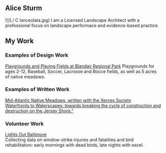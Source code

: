 ## Alice Sturm

![](./ C lanceolata.jpg)
 I am a Licensed Landscape Architect with a professional focus on landscape performace and evidence-based practice. <br>
 
## My Work
### Examples of Design Work
[Playgrounds and Playing Fields at Blandair Regional Park](https://www.mahanrykiel.com/portfolio/blandair-park/)
Playgrounds for ages 2-12, Baseball, Soccer, Lacrosse and Bocce fields, as well as 5 acres of native meadows.
### Examples of Written Work
[Mid-Atlantic Native Meadows, written with the Xerces Society](http://xerces.org/publications/guidelines/mid-atlantic-native-meadows)<br>
[Waterfronts to Waterscapes: towards breaking the cycle of construction and destruction on the Jersey Shore."](https://editorial.tirant.com/es/libro/turismo-y-paisaje-ricard-pie-i-ninot-9788417508159)

### Volunteer Work
[Lights Out Baltimore](http://www.lightsoutbaltimore.org)<br>
Collecting data on window-strike injuries and fatalities and bird rehabilitation: early mornings with dead birds, late nights with excel.
 
